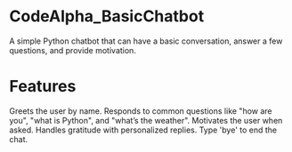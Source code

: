 # CodeAlpha_BasicChatbot
A simple Python chatbot that can have a basic conversation, answer a few questions, and provide motivation.
# Features
Greets the user by name.
Responds to common questions like "how are you", "what is Python", and "what’s the weather".
Motivates the user when asked.
Handles gratitude with personalized replies.
Type 'bye' to end the chat.
